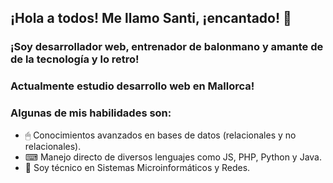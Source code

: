 ## ¡Hola a todos! Me llamo Santi, ¡encantado! 👋

### ¡Soy desarrollador web, entrenador de balonmano y amante de de la tecnología y lo retro!

### Actualmente estudio desarrollo web en Mallorca!

### Algunas de mis habilidades son:

- 🖱 Conocimientos avanzados en bases de datos (relacionales y no relacionales).
- ⌨ Manejo directo de diversos lenguajes como JS, PHP, Python y Java.
- 📘 Soy técnico en Sistemas Microinformáticos y Redes.




